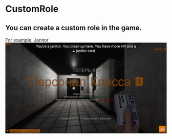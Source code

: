 # CustomRole
## You can create a custom role in the game.
For example: Janitor
![](https://github.com/KoT0XleB/CustomRole/blob/main/CustomRole.jpg)
